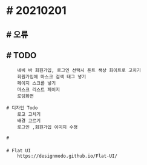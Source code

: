 # # 20210201
## # 오류

####

## # TODO
        네비 바 회원가입, 로그인 선택시 폰트 색상 화이트로 고치기
        회원가입에 마스크 검색 태그 넣기
        페이지 스크롤 넣기
        마스크 리스트 페이지
        로딩화면

    # 디자인 Todo
        로고 고치기
        배경 고르기
        로그인 ,회원가입 이미지 수정
        
    #  
####
    # Flat UI
        https://designmodo.github.io/Flat-UI/

        
